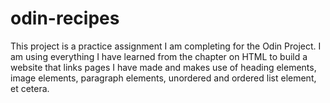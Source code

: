 # odin-recipes
This project is a practice assignment I am completing for the Odin Project. I am using everything I have learned from the chapter on HTML to build a website that links pages I have made and makes use of heading elements, image elements, paragraph elements, unordered and ordered list element, et cetera.
